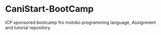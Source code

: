 # CaniStart-BootCamp
ICP sponsored bootcamp fro motoko programming language, Assignment and tutorial repository
